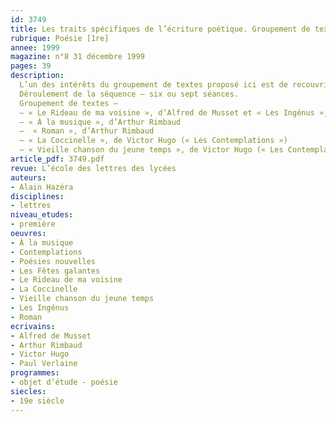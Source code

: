```yaml
---
id: 3749
title: Les traits spécifiques de l’écriture poétique. Groupement de textes, séquence
rubrique: Poésie [1re]
annee: 1999
magazine: n°8 31 décembre 1999
pages: 39
description: 
  L’un des intérêts du groupement de textes proposé ici est de recouvrir une période de l’histoire littéraire relativement resserrée. Cette homogénéité diachronique permet ainsi d’observer que le groupement s’ancre dans la « poésie romantique » et se clôt au moment où émerge le « mouvement » symboliste. Toutefois, au-delà de sa conception chronologique, il apparaît clairement que l’écriture poétique des amours adolescentes assure la cohérence globale du corpus constitué. Comment le langage poétique se charge-t-il ici de dire la naissance du sentiment et du désir amoureux ?
  Déroulement de la séquence – six ou sept séances.
  Groupement de textes – 
  – « Le Rideau de ma voisine », d’Alfred de Musset et « Les Ingénus », de Paul Verlaine
  – « À la musique », d’Arthur Rimbaud
  –  « Roman », d’Arthur Rimbaud
  – « La Coccinelle », de Victor Hugo (« Les Contemplations »)
  – « Vieille chanson du jeune temps », de Victor Hugo (« Les Contemplations »)
article_pdf: 3749.pdf
revue: L’école des lettres des lycées
auteurs:
- Alain Hazéra
disciplines:
- lettres
niveau_etudes:
- première
oeuvres:
- À la musique
- Contemplations
- Poésies nouvelles
- Les Fêtes galantes
- Le Rideau de ma voisine
- La Coccinelle
- Vieille chanson du jeune temps
- Les Ingénus
- Roman
ecrivains:
- Alfred de Musset
- Arthur Rimbaud
- Victor Hugo
- Paul Verlaine
programmes:
- objet d’étude - poésie
siecles:
- 19e siècle
---
```

